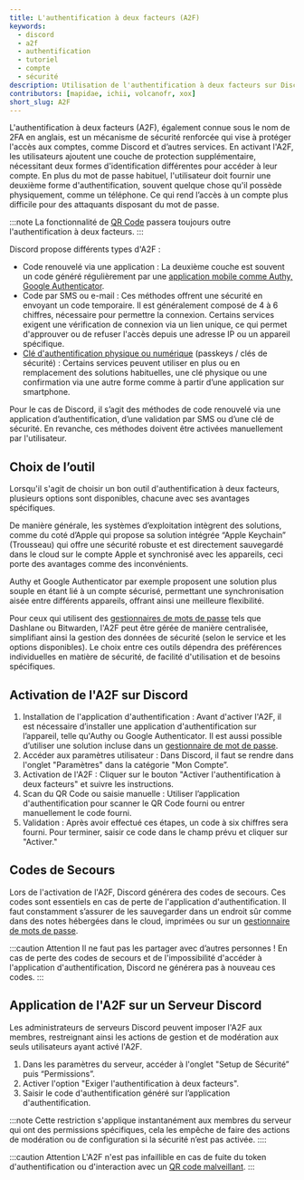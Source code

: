 ```yaml
---
title: L'authentification à deux facteurs (A2F)
keywords:
  - discord
  - a2f
  - authentification
  - tutoriel
  - compte
  - sécurité
description: Utilisation de l'authentification à deux facteurs sur Discord
contributors: [mapidae, ichii, volcanofr, xox]
short_slug: A2F
---
```


L'authentification à deux facteurs (A2F), également connue sous le nom de 2FA en anglais, est un mécanisme de sécurité renforcée qui vise à protéger l'accès aux comptes, comme Discord et d’autres services. En activant l'A2F, les utilisateurs ajoutent une couche de protection supplémentaire, nécessitant deux formes d'identification différentes pour accéder à leur compte. En plus du mot de passe habituel, l'utilisateur doit fournir une deuxième forme d'authentification, souvent quelque chose qu'il possède physiquement, comme un téléphone. Ce qui rend l’accès à un compte plus difficile pour des attaquants disposant du mot de passe.

:::note
La fonctionnalité de [QR Code](/wiki/compte-utilisateur/authentification/qr-code) passera toujours outre l'authentification à deux facteurs.
:::

Discord propose différents types d'A2F :

- Code renouvelé via une application : La deuxième couche est souvent un code généré régulièrement par une [application mobile comme Authy, Google Authenticator](/wiki/compte-utilisateur/authentification/mots-de-passe#bonnes-pratiques-gestion).
- Code par SMS ou e-mail : Ces méthodes offrent une sécurité en envoyant un code temporaire. Il est généralement composé de 4 à 6 chiffres, nécessaire pour permettre la connexion. Certains services exigent une vérification de connexion via un lien unique, ce qui permet d'approuver ou de refuser l'accès depuis une adresse IP ou un appareil spécifique.
- [Clé d'authentification physique ou numérique](/wiki/compte-utilisateur/authentification/cles-securite-passkeys) (passkeys / clés de sécurité) : Certains services peuvent utiliser en plus ou en remplacement des solutions habituelles, une clé physique ou une confirmation via une autre forme comme à partir d’une application sur smartphone.

Pour le cas de Discord, il s’agit des méthodes de code renouvelé via une application d’authentification, d’une validation par SMS ou d’une clé de sécurité. En revanche, ces méthodes doivent être activées manuellement par l'utilisateur.

## Choix de l’outil 

Lorsqu'il s'agit de choisir un bon outil d'authentification à deux facteurs, plusieurs options sont disponibles, chacune avec ses avantages spécifiques. 

De manière générale, les systèmes d’exploitation intègrent des solutions, comme du coté d’Apple qui propose sa solution intégrée “Apple Keychain” (Trousseau) qui  offre une sécurité robuste et est directement sauvegardé dans le cloud sur le compte Apple et synchronisé avec les appareils, ceci porte des avantages comme des inconvénients.

Authy et Google Authenticator par exemple proposent une solution plus souple en étant lié à un compte sécurisé, permettant une synchronisation aisée entre différents appareils, offrant ainsi une meilleure flexibilité.

Pour ceux qui utilisent des [gestionnaires de mots de passe](/wiki/compte-utilisateur/authentification/mots-de-passe#bonnes-pratiques-gestion) tels que Dashlane ou Bitwarden, l'A2F peut être gérée de manière centralisée, simplifiant ainsi la gestion des données de sécurité (selon le service et les options disponibles). Le choix entre ces outils dépendra des préférences individuelles en matière de sécurité, de facilité d'utilisation et de besoins spécifiques.

## Activation de l'A2F sur Discord

1. Installation de l'application d'authentification : Avant d'activer l'A2F, il est nécessaire d’installer une application d'authentification sur l’appareil, telle qu'Authy ou Google Authenticator. Il est aussi possible d’utiliser une solution incluse dans un [gestionnaire de mot de passe](/wiki/compte-utilisateur/authentification/mots-de-passe#bonnes-pratiques-gestion).
2. Accéder aux paramètres utilisateur : Dans Discord, il faut se rendre dans l'onglet "Paramètres" dans la catégorie "Mon Compte”.
3. Activation de l'A2F : Cliquer sur le bouton "Activer l'authentification à deux facteurs" et suivre les instructions.
4. Scan du QR Code ou saisie manuelle : Utiliser l’application d'authentification pour scanner le QR Code fourni ou entrer manuellement le code fourni.
5. Validation : Après avoir effectué ces étapes, un code à six chiffres sera fourni. Pour terminer, saisir ce code dans le champ prévu et cliquer sur "Activer."

## Codes de Secours

Lors de l'activation de l'A2F, Discord générera des codes de secours. Ces codes sont essentiels en cas de perte de l'application d'authentification. Il faut constamment s’assurer de les sauvegarder dans un endroit sûr comme dans des notes hébergées dans le cloud, imprimées ou sur un [gestionnaire de mots de passe](/wiki/compte-utilisateur/authentification/mots-de-passe#bonnes-pratiques-gestion).

:::caution Attention
Il ne faut pas les partager avec d’autres personnes ! En cas de perte des codes de secours et de l'impossibilité d'accéder à l'application d'authentification, Discord ne générera pas à nouveau ces codes.
:::

## Application de l'A2F sur un Serveur Discord

Les administrateurs de serveurs Discord peuvent imposer l'A2F aux membres, restreignant ainsi les actions de gestion et de modération aux seuls utilisateurs ayant activé l'A2F.

1. Dans les paramètres du serveur, accéder à l'onglet "Setup de Sécurité” puis “Permissions”.
2. Activer l'option "Exiger l'authentification à deux facteurs".
3. Saisir le code d'authentification généré sur l’application d'authentification.

:::note
Cette restriction s'applique instantanément aux membres du serveur qui ont des permissions spécifiques, cela les empêche de faire des actions de modération ou de configuration si la sécurité n’est pas activée.
::::

:::caution Attention
L'A2F n'est pas infaillible en cas de fuite du token d'authentification ou d'interaction avec un [QR code malveillant](/blog/2021/01/27/nitro-qr-code).
:::
